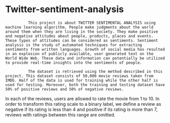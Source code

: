 # Twitter-sentiment-analysis
              This project is about TWITTER SENTIMENTAL ANALYSIS using machine learning algorithm. People make judgments about the world around them when they are living in the society. They make positive and negative attitudes about people, products, places and events. These types of attitudes can be considered as sentiments. Sentiment analysis is the study of automated techniques for extracting sentiments from written languages. Growth of social media has resulted in an explosion of publicly available, user generated text on the World Wide Web. These data and information can potentially be utilized to provide real-time insights into the sentiments of people.
              
              The dataset is retrieved using the method described in this project. This dataset consists of 50,000 movie reviews taken from IMDb. Half of the data is used for training while the other half is used for testing. Moreover, both the training and testing dataset have 50% of positive reviews and 50% of negative reviews. 
In each of the reviews, users are allowed to rate the movie from 1 to 10. In order to transform this rating scale to a binary label, we define a review as negative if its rating is less than 4 and positive if its rating is more than 7, reviews with ratings between this range are omitted.


